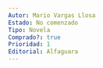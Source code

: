 ```yaml
---
Autor: Mario Vargas Llosa
Estado: No comenzado
Tipo: Novela
Comprado?: true
Prioridad: 1
Editorial: Alfaguara
---
```

